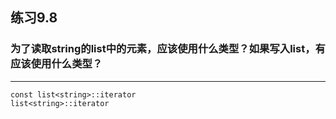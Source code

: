 ## 练习9.8
### 为了读取string的list中的元素，应该使用什么类型？如果写入list，有应该使用什么类型？
***
    const list<string>::iterator
    list<string>::iterator